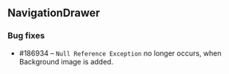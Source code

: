 ## NavigationDrawer

### Bug fixes

* \#186934 – `Null Reference Exception` no longer occurs, when Background image is added. 

